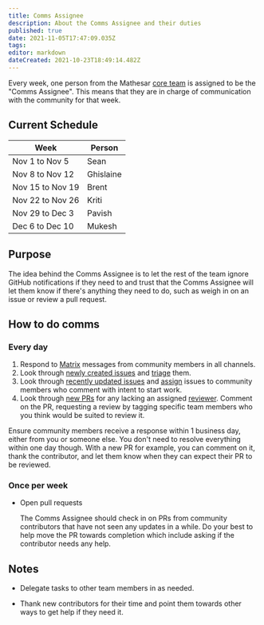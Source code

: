 ```yaml
---
title: Comms Assignee
description: About the Comms Assignee and their duties
published: true
date: 2021-11-05T17:47:09.035Z
tags: 
editor: markdown
dateCreated: 2021-10-23T18:49:14.482Z
---
```


Every week, one person from the Mathesar [core team](/team) is assigned to be the "Comms Assignee". This means that they are in charge of communication with the community for that week.

## Current Schedule

| Week | Person |
|-|-|
| Nov 1 to Nov 5 | Sean |
| Nov 8 to Nov 12 | Ghislaine |
| Nov 15 to Nov 19 | Brent |
| Nov 22 to Nov 26 | Kriti |
| Nov 29 to Dec 3 | Pavish |
| Dec 6 to Dec 10 | Mukesh |

## Purpose

The idea behind the Comms Assignee is to let the rest of the team ignore GitHub notifications if they need to and trust that the Comms Assignee will let them know if there's anything they need to do, such as weigh in on an issue or review a pull request.

## How to do comms

### Every day

1. Respond to [Matrix](/community) messages from community members in all channels.
1. Look through [newly created issues](https://github.com/centerofci/mathesar/issues?q=is%3Aopen+is%3Aissue) and [triage](/team/guide/issue-triage) them.
1. Look through [recently updated issues](https://github.com/centerofci/mathesar/issues?q=is%3Aopen+is%3Aissue+sort%3Aupdated-desc) and [assign](/team/guide/issue-assignment) issues to community members who comment with intent to start work.
1. Look through [new PRs](https://github.com/centerofci/mathesar/pulls?q=is%3Aopen+is%3Apr) for any lacking an assigned [reviewer](/engineering/code-review). Comment on the PR, requesting a review by tagging specific team members who you think would be suited to review it.

Ensure community members receive a response within 1 business day, either from you or someone else. You don't need to resolve everything within one day though. With a new PR for example, you can comment on it, thank the contributor, and let them know when they can expect their PR to be reviewed.

### Once per week 

- Open pull requests

    The Comms Assignee should check in on PRs from community contributors that have not seen any updates in a while. Do your best to help move the PR towards completion which include asking if the contributor needs any help.

## Notes

- Delegate tasks to other team members in as needed.

- Thank new contributors for their time and point them towards other ways to get help if they need it.
